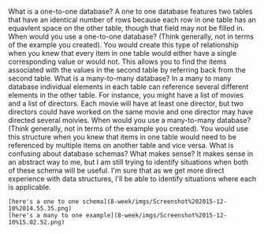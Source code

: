 What is a one-to-one database?
	A one to one database features two tables that have an identical number of rows because each row in one table has an equavlent space on the other table, though that field may not be filled in. 
When would you use a one-to-one database? (Think generally, not in terms of the example you created).
	You would create this type of relationship when you knew that every item in one table would either have a single corresponding value or would not. This allows you to find the items associated with the values in the second table by referring back from the second table. 
What is a many-to-many database?
	 In a many to many database individual elements in each table can reference several different elements in the other table. For instance, you might have a list of movies and a list of directors. Each movie will have at least one director, but two directors could have worked on the same movie and one director may have directed several moivies. 
When would you use a many-to-many database? (Think generally, not in terms of the example you created).
	You would use this structure when you knew that items in one table would need to be referenced by multiple items on another table and vice versa. 
What is confusing about database schemas? What makes sense?
	It makes sense in an abstract way to me, but I am still trying to identify situations when both of these schema will be useful. I'm sure that as we get more direct experience with data structures, I'll be able to identify situations where each is applicable. 

	[here's a one to one schema](8-week/imgs/Screenshot%202015-12-10%2014.55.35.png)
	[here's a many to one example](8-week/imgs/Screenshot%2015-12-10%15.02.52.png)
